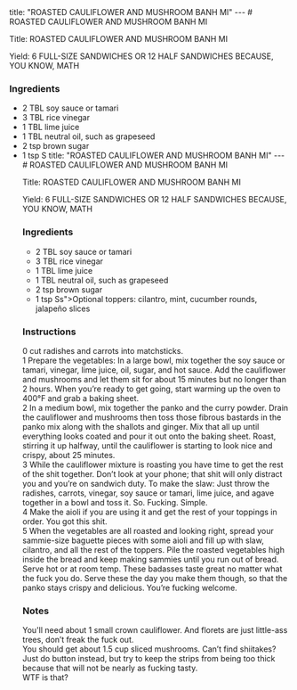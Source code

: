 <!DOCTYPE HTML PUBLIC "-//W3C//DTD HTML 4.0 Transitional//EN">
<html>
  <head>
  title: "ROASTED CAULIFLOWER AND MUSHROOM BANH MI"
---
# ROASTED CAULIFLOWER AND MUSHROOM BANH MI<link rel='stylesheet' href='style.css' type='text/css'><meta http-equiv="Content-Style-Stype" content="text/css">
     <meta http-equiv="Content-Type" content="text/html;charset=utf-8">
     </head><body><div class="recipe" itemscope itemtype="http://schema.org/Recipe"><div class='header'><p class="title"><span class="label">Title:</span> <span itemprop="name">ROASTED CAULIFLOWER AND MUSHROOM BANH MI</span></p>
<p class="yields"><span class="label">Yield:</span> <span itemprop="recipeYield">6 FULL-SIZE SANDWICHES OR 12 HALF SANDWICHES BECAUSE, YOU KNOW, MATH</span></p>
</div><div class="ing"><h3>Ingredients</h3><ul class="ing"><li class="ing" itemprop="ingredients">2 TBL soy sauce or tamari </li>
<li class="ing" itemprop="ingredients">3 TBL rice vinegar </li>
<li class="ing" itemprop="ingredients">1 TBL lime juice </li>
<li class="ing" itemprop="ingredients">1 TBL neutral oil, such as grapeseed </li>
<li class="ing" itemprop="ingredients">2 tsp brown sugar </li>
<li class="ing" itemprop="ingredients">1 tsp S<!DOCTYPE HTML PUBLIC "-//W3C//DTD HTML 4.0 Transitional//EN">
<html>
  <head>
  title: "ROASTED CAULIFLOWER AND MUSHROOM BANH MI"
---
# ROASTED CAULIFLOWER AND MUSHROOM BANH MI<link rel='stylesheet' href='style.css' type='text/css'><meta http-equiv="Content-Style-Stype" content="text/css">
     <meta http-equiv="Content-Type" content="text/html;charset=utf-8">
     </head><body><div class="recipe" itemscope itemtype="http://schema.org/Recipe"><div class='header'><p class="title"><span class="label">Title:</span> <span itemprop="name">ROASTED CAULIFLOWER AND MUSHROOM BANH MI</span></p>
<p class="yields"><span class="label">Yield:</span> <span itemprop="recipeYield">6 FULL-SIZE SANDWICHES OR 12 HALF SANDWICHES BECAUSE, YOU KNOW, MATH</span></p>
</div><div class="ing"><h3>Ingredients</h3><ul class="ing"><li class="ing" itemprop="ingredients">2 TBL soy sauce or tamari </li>
<li class="ing" itemprop="ingredients">3 TBL rice vinegar </li>
<li class="ing" itemprop="ingredients">1 TBL lime juice </li>
<li class="ing" itemprop="ingredients">1 TBL neutral oil, such as grapeseed </li>
<li class="ing" itemprop="ingredients">2 tsp brown sugar </li>
<li class="ing" itemprop="ingredients">1 tsp Ss">Optional toppers: cilantro, mint, cucumber rounds, jalapeño slices </li>
</ul>
</div>
<div class="instructions"><h3 class="Instructions">Instructions</h3><div itemprop="recipeInstructions"><p>0 cut radishes and carrots into matchsticks.<br>1 Prepare the vegetables: In a large bowl, mix together the soy sauce or tamari, vinegar, lime juice, oil, sugar, and hot sauce. Add the cauliflower and mushrooms and let them sit for about 15 minutes but no longer than 2 hours. When you’re ready to get going, start warming up the oven to 400°F and grab a baking sheet.<br>2 In a medium bowl, mix together the panko and the curry powder. Drain the cauliflower and mushrooms then toss those fibrous bastards in the panko mix along with the shallots and ginger. Mix that all up until everything looks coated and pour it out onto the baking sheet. Roast, stirring it up halfway, until the cauliflower is starting to look nice and crispy, about 25 minutes.<br>3 While the cauliflower mixture is roasting you have time to get the rest of the shit together. Don’t look at your phone; that shit will only distract you and you’re on sandwich duty. To make the slaw: Just throw the radishes, carrots, vinegar, soy sauce or tamari, lime juice, and agave together in a bowl and toss it. So. Fucking. Simple.<br>4 Make the aioli if you are using it and get the rest of your toppings in order. You got this shit.<br>5 When the vegetables are all roasted and looking right, spread your sammie-size baguette pieces with some aioli and fill up with slaw, cilantro, and all the rest of the toppers. Pile the roasted vegetables high inside the bread and keep making sammies until you run out of bread. Serve hot or at room temp. These badasses taste great no matter what the fuck you do. Serve these the day you make them though, so that the panko stays crispy and delicious. You’re fucking welcome.</p></div></div><div class="modifications"><h3 class="Notes">Notes</h3><p>You'll need about 1 small crown cauliflower. And florets are just little-ass trees, don’t freak the fuck out.<br> You should get about 1.5 cup sliced mushrooms. Can’t find shiitakes? Just do button instead, but try to keep the strips from being too thick because that will not be nearly as fucking tasty.<br> WTF is that?</p></div></div>

</body>
</html>